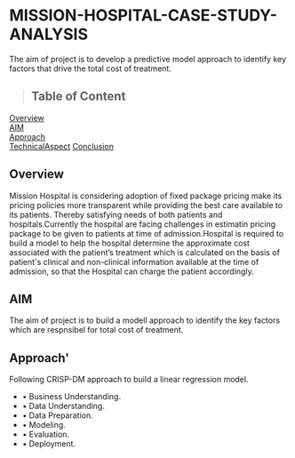 # MISSION-HOSPITAL-CASE-STUDY-ANALYSIS
The aim of project is to develop a predictive model approach to identify key factors that drive the total cost of treatment.

> ## Table of Content

[Overview](#Overview)  
[AIM](#AIM)  
[Approach](#Approach)  
[TechnicalAspect](#TechnicalAspect) 
[Conclusion](#Conclusion)

## Overview
Mission Hospital is considering adoption of fixed package pricing make its pricing policies more transparent while providing the best care available to its patients. Thereby satisfying needs of both patients and hospitals.Currently the hospital are facing challenges in estimatin pricing package to be given to patients at time of admission.Hospital is required to build a model to help the hospital determine the approximate cost associated with the patient’s treatment which is calculated on the basis of patient's clinical and non-clinical information available at the time of admission, so that the Hospital can charge the patient accordingly.

## AIM
The aim of project is to build a modell approach to identify the key factors which are respnsibel for total cost of treatment.

## Approach'
Following CRISP-DM approach to build a linear regression model. 
* • Business Understanding. 
* • Data Understanding. 
* • Data Preparation. 
* • Modeling. 
* • Evaluation. 
* • Deployment.




